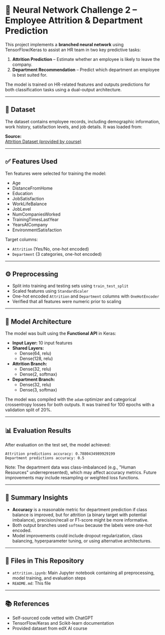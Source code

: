 
# 🧠 Neural Network Challenge 2 – Employee Attrition & Department Prediction

This project implements a **branched neural network** using TensorFlow/Keras to assist an HR team in two key predictive tasks:

1. **Attrition Prediction** – Estimate whether an employee is likely to leave the company.
2. **Department Recommendation** – Predict which department an employee is best suited for.

The model is trained on HR-related features and outputs predictions for both classification tasks using a dual-output architecture.

---

## 📁 Dataset

The dataset contains employee records, including demographic information, work history, satisfaction levels, and job details. It was loaded from:

**Source:**  
[Attrition Dataset (provided by course)](https://static.bc-edx.com/ai/ail-v-1-0/m19/lms/datasets/attrition.csv)

---

## ✅ Features Used

Ten features were selected for training the model:

- Age  
- DistanceFromHome  
- Education  
- JobSatisfaction  
- WorkLifeBalance  
- JobLevel  
- NumCompaniesWorked  
- TrainingTimesLastYear  
- YearsAtCompany  
- EnvironmentSatisfaction  

Target columns:
- `Attrition` (Yes/No, one-hot encoded)  
- `Department` (3 categories, one-hot encoded)

---

## ⚙️ Preprocessing

- Split into training and testing sets using `train_test_split`  
- Scaled features using `StandardScaler`  
- One-hot encoded `Attrition` and `Department` columns with `OneHotEncoder`  
- Verified that all features were numeric prior to scaling  

---

## 🧠 Model Architecture

The model was built using the **Functional API** in Keras:

- **Input Layer:** 10 input features  
- **Shared Layers:**  
  - Dense(64, relu)  
  - Dense(128, relu)  
- **Attrition Branch:**  
  - Dense(32, relu)  
  - Dense(2, softmax)  
- **Department Branch:**  
  - Dense(32, relu)  
  - Dense(3, softmax)  

The model was compiled with the `adam` optimizer and categorical crossentropy losses for both outputs. It was trained for 100 epochs with a validation split of 20%.

---

## 📊 Evaluation Results

After evaluation on the test set, the model achieved:

```
Attrition predictions accuracy: 0.7880434989929199  
Department predictions accuracy: 0.5
```

Note: The department data was class-imbalanced (e.g., "Human Resources" underrepresented), which may affect accuracy metrics. Future improvements may include resampling or weighted loss functions.

---

## 📌 Summary Insights

- **Accuracy** is a reasonable metric for department prediction if class balance is improved, but for attrition (a binary target with potential imbalance), precision/recall or F1-score might be more informative.
- Both output branches used `softmax` because the labels were one-hot encoded.
- Model improvements could include dropout regularization, class balancing, hyperparameter tuning, or using alternative architectures.

---

## 📂 Files in This Repository

- `attrition.ipynb`: Main Jupyter notebook containing all preprocessing, model training, and evaluation steps
- `README.md`: This file

---

## 📚 References

- Self-sourced code vetted with ChatGPT  
- TensorFlow/Keras and Scikit-learn documentation  
- Provided dataset from edX AI course
